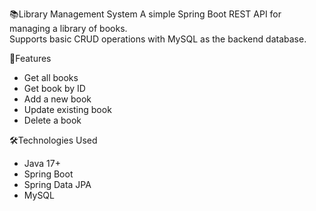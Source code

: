 📚Library Management System
A simple Spring Boot REST API for managing a library of books.  
Supports basic CRUD operations with MySQL as the backend database.

🔗Features
- Get all books
- Get book by ID
- Add a new book
- Update existing book
- Delete a book

🛠Technologies Used
- Java 17+
- Spring Boot
- Spring Data JPA
- MySQL
